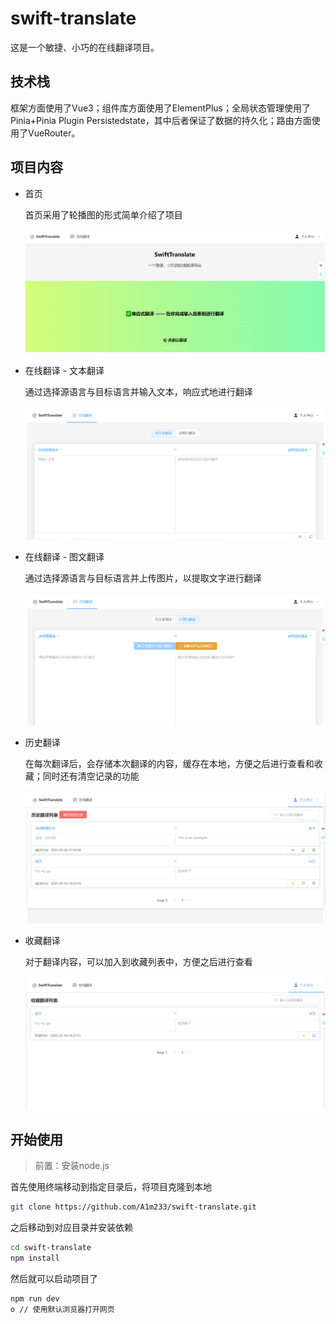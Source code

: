 # swift-translate

这是一个敏捷、小巧的在线翻译项目。

## 技术栈

框架方面使用了Vue3；组件库方面使用了ElementPlus；全局状态管理使用了Pinia+Pinia Plugin Persistedstate，其中后者保证了数据的持久化；路由方面使用了VueRouter。

## 项目内容

- 首页

  首页采用了轮播图的形式简单介绍了项目

  ![](./pic/353e4b91b8dad747b28aedb20594bec.png)

- 在线翻译 - 文本翻译

  通过选择源语言与目标语言并输入文本，响应式地进行翻译

  ![](./pic/18b4aee051071d408232ee39fa3e53c.png)

  

- 在线翻译 - 图文翻译

  通过选择源语言与目标语言并上传图片，以提取文字进行翻译

  ![](./pic/9f15d99946e7ea4968e0be6349e81c9.png)

- 历史翻译

  在每次翻译后，会存储本次翻译的内容，缓存在本地，方便之后进行查看和收藏；同时还有清空记录的功能

  ![](./pic/12a2e810c390e75bd2856a56fce3304.png)

- 收藏翻译

  对于翻译内容，可以加入到收藏列表中，方便之后进行查看

  ![](./pic/4f07cb01818f3dc0833324ceef88dca.png)

## 开始使用

> 前置：安装node.js

首先使用终端移动到指定目录后，将项目克隆到本地

```bash
git clone https://github.com/A1m233/swift-translate.git
```

之后移动到对应目录并安装依赖

```bash
cd swift-translate
npm install
```

然后就可以启动项目了

```bash
npm run dev
o // 使用默认浏览器打开网页
```

